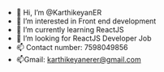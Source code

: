 - 👋 Hi, I’m @KarthikeyanER
- 👀 I’m interested in Front end development
- 🌱 I’m currently learning ReactJS
- 💞️ I’m looking for ReactJS Developer Job
- 📫 Contact number: 7598049856
- 📫Gmail: karthikeyanerer@gmail.com

<!---
KarthikeyanER/KarthikeyanER is a ✨ special ✨ repository because its `README.md` (this file) appears on your GitHub profile.
You can click the Preview link to take a look at your changes.
--->
